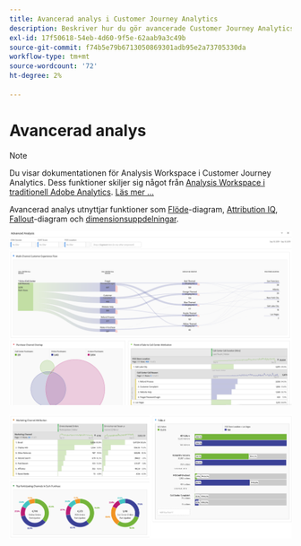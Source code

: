 ```yaml
---
title: Avancerad analys i Customer Journey Analytics
description: Beskriver hur du gör avancerade Customer Journey Analytics-analyser i Workspace.
exl-id: 17f50618-54eb-4d60-9f5e-62aab9a3c49b
source-git-commit: f74b5e79b6713050869301adb95e2a73705330da
workflow-type: tm+mt
source-wordcount: '72'
ht-degree: 2%

---
```


# Avancerad analys

>[!NOTE]
>
>Du visar dokumentationen för Analysis Workspace i Customer Journey Analytics. Dess funktioner skiljer sig något från [Analysis Workspace i traditionell Adobe Analytics](https://experienceleague.adobe.com/docs/analytics/analyze/analysis-workspace/home.html). [Läs mer …](/help/getting-started/cja-aa.md)

Avancerad analys utnyttjar funktioner som [Flöde](/help/analysis-workspace/visualizations/c-flow/flow.md)-diagram, [Attribution IQ](/help/analysis-workspace/attribution/overview.md), [Fallout](/help/analysis-workspace/visualizations/fallout/fallout-flow.md)-diagram och [dimensionsuppdelningar](/help/components/dimensions/t-breakdown-fa.md).

![Arbetsyta, bild 1](assets/cja-adv-analysis1.png)

![Arbetsyta, bild 2](assets/cja-adv-analysis2.png)

